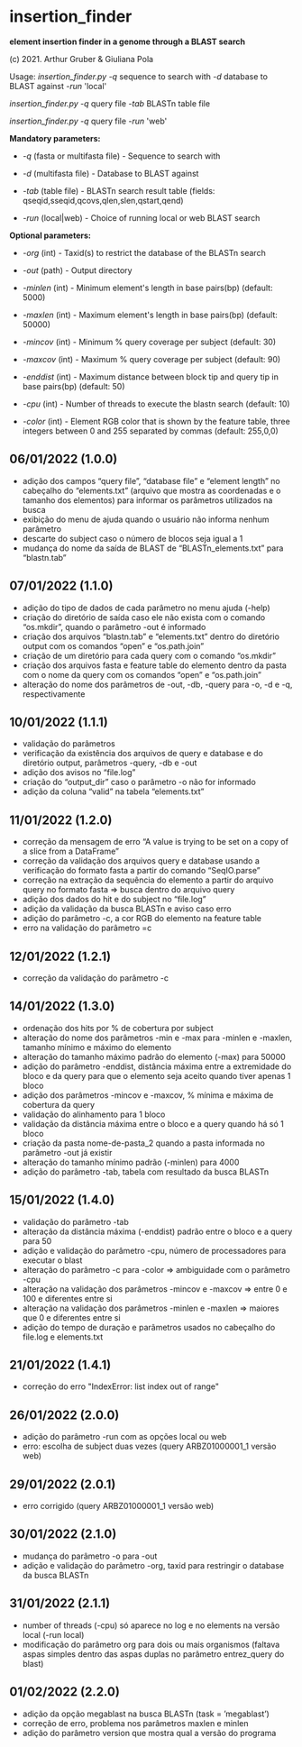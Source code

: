 # insertion_finder
**element insertion finder in a genome through a BLAST search**

(c) 2021. Arthur Gruber & Giuliana Pola

Usage: *insertion_finder.py -q* sequence to search with *-d* database to BLAST against *-run* 'local'

*insertion_finder.py -q* query file *-tab* BLASTn table file

*insertion_finder.py -q* query file *-run* 'web'

**Mandatory parameters:**

* *-q* (fasta or multifasta file) - Sequence to search with

* *-d* (multifasta file) - Database to BLAST against

* *-tab* (table file) - BLASTn search result table (fields: qseqid,sseqid,qcovs,qlen,slen,qstart,qend)
* *-run* (local|web) - Choice of running local or web BLAST search

**Optional parameters:**
* *-org* (int) - Taxid(s) to restrict the database of the BLASTn search

* *-out* (path) - Output directory
  
* *-minlen* (int) - Minimum element's length in base pairs(bp) (default: 5000)

* *-maxlen* (int) - Maximum element's length in base pairs(bp) (default: 50000)

* *-mincov* (int) - Minimum % query coverage per subject (default: 30)

* *-maxcov* (int) - Maximum % query coverage per subject (default: 90)

* *-enddist* (int) - Maximum distance between block tip and query tip in base pairs(bp) (default: 50)

* *-cpu* (int) - Number of threads to execute the blastn search (default: 10)

* *-color* (int) - Element RGB color that is shown by the feature table, three integers between 0 and 255 separated by commas (default: 255,0,0)

## 06/01/2022 (1.0.0)
- adição dos campos “query file”, “database file” e “element length” no cabeçalho do “elements.txt” (arquivo que mostra as coordenadas e o tamanho dos elementos) para informar os parâmetros utilizados na busca
- exibição do menu de ajuda quando o usuário não informa nenhum parâmetro
- descarte do subject caso o número de blocos seja igual a 1
- mudança do nome da saída de BLAST de “BLASTn_elements.txt” para “blastn.tab”

## 07/01/2022 (1.1.0)
- adição do tipo de dados de cada parâmetro no menu ajuda (-help)
- criação do diretório de saída caso ele não exista com o comando “os.mkdir”, quando o parâmetro -out é informado 
- criação dos arquivos “blastn.tab” e “elements.txt” dentro do diretório output com os comandos “open” e “os.path.join”
- criação de um diretório para cada query com o comando “os.mkdir”
- criação dos arquivos fasta e feature table do elemento dentro da pasta com o nome da query com os comandos “open” e “os.path.join”
- alteração do nome dos parâmetros de -out, -db, -query para -o, -d e -q, respectivamente

## 10/01/2022 (1.1.1)
- validação do parâmetros
- verificação da existência dos arquivos de query e database e do diretório output, parâmetros -query, -db e -out
- adição dos avisos no “file.log”
- criação do “output_dir” caso o parâmetro -o não for informado
- adição da coluna “valid” na tabela “elements.txt”

## 11/01/2022 (1.2.0)
- correção da mensagem de erro “A value is trying to be set on a copy of a slice from a DataFrame”
- correção da validação dos arquivos query e database usando a verificação do formato fasta a partir do comando “SeqIO.parse”
- correção na extração da sequência do elemento a partir do arquivo query no formato fasta ⇒ busca dentro do arquivo query
- adição dos dados do hit e do subject no “file.log”
- adição da validação da busca BLASTn e aviso caso erro
- adição do parâmetro -c, a cor RGB do elemento na feature table
- erro na validação do parâmetro =c

## 12/01/2022 (1.2.1)
- correção da validação do parâmetro -c

## 14/01/2022 (1.3.0)
- ordenação dos hits por % de cobertura por subject
- alteração do nome dos parâmetros -min e -max para -minlen e -maxlen, tamanho mínimo e máximo do elemento
- alteração do tamanho máximo padrão do elemento (-max) para 50000
- adição do parâmetro -enddist, distância máxima entre a extremidade do bloco e da query para que o elemento seja aceito quando tiver apenas 1 bloco
- adição dos parâmetros -mincov e -maxcov, % mínima e máxima de cobertura da query
- validação do alinhamento para 1 bloco
- validação da distância máxima entre o bloco e a query quando há só 1 bloco
- criação da pasta nome-de-pasta_2 quando a pasta informada no parâmetro -out já existir
- alteração do tamanho mínimo padrão (-minlen) para 4000
- adição do parâmetro -tab, tabela com resultado da busca BLASTn

## 15/01/2022 (1.4.0)
- validação do parâmetro -tab
- alteração da distância máxima (-enddist) padrão entre o bloco e a query para 50
- adição e validação do parâmetro -cpu, número de processadores para executar o blast 
- alteração do parâmetro -c para -color ⇒ ambiguidade com o parâmetro -cpu
- alteração na validação dos parâmetros -mincov e -maxcov ⇒ entre 0 e 100 e diferentes entre si
- alteração na validação dos parâmetros -minlen e -maxlen ⇒ maiores que 0 e diferentes entre si
- adição do tempo de duração e parâmetros usados no cabeçalho do file.log e elements.txt

## 21/01/2022 (1.4.1)
- correção do erro "IndexError: list index out of range"

## 26/01/2022 (2.0.0)
- adição do parâmetro -run com as opções local ou web
- erro: escolha de subject duas vezes (query ARBZ01000001_1 versão web)

## 29/01/2022 (2.0.1)
- erro corrigido (query ARBZ01000001_1 versão web)

## 30/01/2022 (2.1.0)
- mudança do parâmetro -o para -out
- adição e validação do parâmetro -org, taxid para restringir o database da busca BLASTn

## 31/01/2022 (2.1.1)
- number of threads (-cpu) só aparece no log e no elements na versão local (-run local)
- modificação do parâmetro org para dois ou mais organismos (faltava aspas simples dentro das aspas duplas no parâmetro entrez_query do blast)

## 01/02/2022 (2.2.0)
- adição da opção megablast na busca BLASTn (task = ’megablast’)
- correção de erro, problema nos parâmetros maxlen e minlen
- adição do parâmetro version que mostra qual a versão do programa